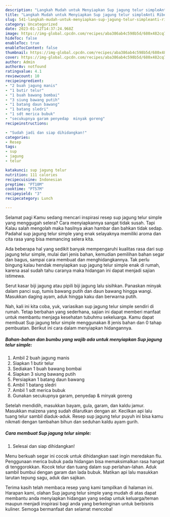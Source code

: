```yaml
---
description: "Langkah Mudah untuk Menyiapkan Sup jagung telur simpleAnti Ribet"
title: "Langkah Mudah untuk Menyiapkan Sup jagung telur simpleAnti Ribet"
slug: 541-langkah-mudah-untuk-menyiapkan-sup-jagung-telur-simpleanti-ribet
category: Uncategorized
date: 2023-01-12T14:37:24.968Z
image: https://img-global.cpcdn.com/recipes/aba386ab4c598b5d/680x482cq70/sup-jagung-telur-simple-foto-resep-utama.jpg
hideToc: false
enableToc: true
enableTocContent: false
thumbnail: https://img-global.cpcdn.com/recipes/aba386ab4c598b5d/680x482cq70/sup-jagung-telur-simple-foto-resep-utama.jpg
cover: https://img-global.cpcdn.com/recipes/aba386ab4c598b5d/680x482cq70/sup-jagung-telur-simple-foto-resep-utama.jpg
author: Admin
authorAv: notfound
ratingvalue: 4.1
reviewcount: 10
recipeingredient:
- "2 buah jagung manis"
- "1 butir telur"
- "1 buah bawang bombai"
- "3 siung bawang putih"
- "1 batang daun bawang"
- "1 batang sledri"
- "1 sdt merica bubuk"
- "secukupnya garam penyedap  minyak goreng"
recipeinstructions:

- "Sudah jadi dan siap dihidangkan!"
categories:
- Resep
tags:
- sup
- jagung
- telur

katakunci: sup jagung telur 
nutrition: 111 calories
recipecuisine: Indonesian
preptime: "PT10M"
cooktime: "PT57M"
recipeyield: "3"
recipecategory: Lunch

---
```



Selamat pagi Kamu sedang mencari inspirasi resep sup jagung telur simple yang menggugah selera? Cara menyiapkannya sangat tidak susah. Tapi Kalau salah mengolah maka hasilnya akan hambar dan bahkan tidak sedap. Padahal sup jagung telur simple yang enak selayaknya memiliki aroma dan cita rasa yang bisa memancing selera kita.


Ada beberapa hal yang sedikit banyak mempengaruhi kualitas rasa dari sup jagung telur simple, mulai dari jenis bahan, kemudian pemilihan bahan segar dan bagus, sampai cara membuat dan menghidangkannya. Tak perlu bingung kalau hendak menyiapkan sup jagung telur simple enak di rumah, karena asal sudah tahu caranya maka hidangan ini dapat menjadi sajian istimewa.

Serut kasar biji jagung atau pipili biji jagung lalu sisihkan. Panaskan minyak dalam panci sup, tumis bawang putih dan daun bawang hingga wangi. Masukkan daging ayam, aduk hingga kaku dan berwarna putih.


Nah, kali ini kita coba, yuk, variasikan sup jagung telur simple sendiri di rumah. Tetap berbahan yang sederhana, sajian ini dapat memberi manfaat untuk membantu menjaga kesehatan tubuhmu sekeluarga. Kamu dapat membuat Sup jagung telur simple menggunakan 8 jenis bahan dan 0 tahap pembuatan. Berikut ini cara dalam menyiapkan hidangannya.

<!--inarticleads1-->

##### Bahan-bahan dan bumbu yang wajib ada untuk menyiapkan Sup jagung telur simple:

1. Ambil 2 buah jagung manis
1. Siapkan 1 butir telur
1. Sediakan 1 buah bawang bombai
1. Siapkan 3 siung bawang putih
1. Persiapkan 1 batang daun bawang
1. Ambil 1 batang sledri
1. Ambil 1 sdt merica bubuk
1. Gunakan secukupnya garam, penyedap &amp; minyak goreng


Setelah mendidih, masukkan bayam, gula, garam, dan kaldu jamur. Masukkan maizena yang sudah dilarutkan dengan air. Kecilkan api lalu tuang telur sambil diaduk-aduk. Resep sup jagung telur puyuh ini bisa kamu nikmati dengan tambahan bihun dan seduhan kaldu ayam gurih. 

<!--inarticleads2-->

##### Cara membuat Sup jagung telur simple:


1. Selesai dan siap dihidangkan!

Menu berkuah segar ini cocok untuk dihidangkan saat ingin meredakan flu. Penggunaan merica bubuk pada hidangan bisa memaksimalkan rasa hangat di tenggorokkan. Kocok telur dan tuang dalam sup perlahan-lahan. Aduk sambil bumbui dengan garam dan lada bubuk. Matikan api lalu masukkan larutan tepung sagu, aduk dan sajikan. 

Terima kasih telah membaca resep yang kami tampilkan di halaman ini. Harapan kami, olahan Sup jagung telur simple yang mudah di atas dapat membantu anda menyiapkan hidangan yang sedap untuk keluarga/teman maupun menjadi inspirasi bagi anda yang berkeinginan untuk berbisnis kuliner. Semoga bermanfaat dan selamat mencoba!
